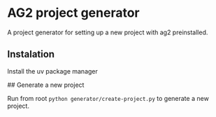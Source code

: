 # AG2 project generator

A project generator for setting up a new project with ag2 preinstalled.

## Instalation

Install the uv package manager

## Generate a new project

Run from root `python generator/create-project.py` to generate a new project.

